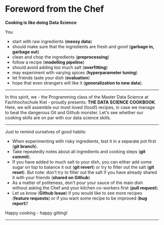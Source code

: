 # Foreword from the Chef

**Cooking is like doing Data Science**

You 
- start with raw ingredients (**messy data**)
- should make sure that the ingredients are fresh and good (**garbage in, garbage out**)
- clean and chop the ingredients (**preprocessing**)
- follow a recipe (**modelling pipeline**)
- should avoid adding too much salt (**overfitting**)
- may experiment with varying spices (**hyperparameter tuning**) 
- let friends taste your dish (**evaluation**)
- hope that even strangers will like it  (**generalization to new data**).

---

In this spirit, we - the Programming class of the Master Data Science at Fachhochschule Kiel - proudly presents: **THE DATA SCIENCE COOKBOOK**. Here, we will assemble our most loved (food!) recipes, in case we manage to beat the dangerous Git and Github monster. Let's see whether our cooking skills are on par with our data science skills.

--- 
Just to remind ourselves of good habits:

- When experimenting with risky ingredients, test it in a separate pot first (**git branch**). 
- Take repeatedly notes about all ingredients and cooking steps (**git commit**).  
- If you have added to much salt to your dish, you can either add some sugar on top to balance it out (**git revert**) or try to filter out the salt (**git reset**). But note: don't try to filter out the salt if you have already shared it with your friends (**shared on Github**) 
- As a matter of politeness, don't pour your sauce of the main dish without asking the Chef and your kitchen co-workers first (**pull request**).
- Let us know (**Github Issue**) if you would like to see more recipes (**feature requests**) or if you want some recipe to be improved (**bug report**)!

Happy cooking - happy gitting!

---
